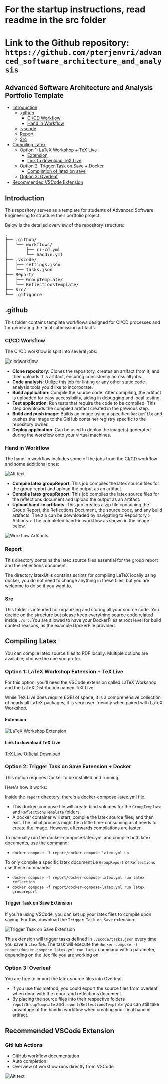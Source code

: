 # For the startup instructions, read readme in the src folder

# Link to the Github repository: ```https://github.com/pterjenvri/advanced_software_architecture_and_analysis```

## Advanced Software Architecture and Analysis Portfolio Template

- [Introduction](#introduction)
  - [.github](#github)
    - [CI/CD Workflow](#cicd-workflow)
    - [Hand in Workflow](#hand-in-workflow)
  - [.vscode](#vscode)
  - [Report](#report)
  - [Src](#src)
- [Compiling Latex](#compiling-latex)
  - [Option 1: LaTeX Workshop + TeX Live](#option-1-latex-workshop--tex-live)
    - [Extension](#extension)
    - [Link to download TeX Live](#link-to-download-tex-live)
  - [Option 2: Trigger Task on Save + Docker](#option-2-trigger-task-on-save--docker)
    - [Compilation of latex on save](#compilation-of-latex-on-save)
  - [Option 3: Overleaf](#option-3-overleaf)
- [Recommended VSCode Extension](#recommended-vscode-extension)

## Introduction
This repository serves as a template for students of Advanced Software Engineering to structure their portfolio project.

Below is the detailed overview of the repository structure:

<pre>
.
├── .github/
│   └── workflows/
│       ├── ci-cd.yml
│       └── handin.yml
├── .vscode/
│   ├── settings.json
│   └── tasks.json
├── Report/
│   ├── GroupTemplate/
│   └── ReflectionsTemplate/
├── Src/
└── .gitignore
</pre>

## .github
This folder contains template workflows designed for CI/CD processes and for generating the final submission artifacts.

### CI/CD Workflow
The CI/CD workflow is split into several jobs:

![cicdworkflow](images/cicdworkflow.png)

- **Clone repository**: Clones the repository, creates an artifact from it, and then uploads this artifact, ensuring consistency across all jobs.
- **Code analysis**: Utilize this job for linting or any other static code analysis tools you'd like to incorporate.
- **Build application**: Compile the source code. After compiling, the artifact is uploaded for easy accessibility, aiding in debugging and local testing.
- **Test application**: Run tests that require the code to be compiled. This step downloads the compiled artifact created in the previous step.
- **Build and push image**: Builds an image using a specified `DockerFile` and pushes the image to the GitHub container registry specific to the repository owner.
- **Deploy application**: Can be used to deploy the image(s) generated during the workflow onto your virtual machines.

### Hand in Workflow
The hand-in workflow includes some of the jobs from the CI/CD workflow and some additional ones:

![Alt text](images/handinworkflow.png)

- **Compile latex groupReport**: This job compiles the latex source files for the group report and upload the output as an artifact.
- **Compile latex groupReport**: This job compiles the latex source files for the reflections document and upload the output as an artifact.
- **Upload hand-in artifacts**: This job creates a zip file containing the Group Report, the Reflections Document, the source code, and any build artifacts. The zip can be downloaded by navigating to Repository > Actions > The completed hand-in workflow as shown in the image below.

![Workflow Artifacts](images/artifacts.png)

### Report
This directory contains the latex source files essential for the group report and the reflections document.

The directory latexUtils contains scripts for compiling LaTeX locally using docker, you do not need to change anything in these files, but you are welcome to do so if you want to.

### Src
This folder is intended for organizing and storing all your source code. You decide on the structure but please keep everything source code related inside `./src`.
You are allowed to have your DockerFiles at root level for build context reasons, as the example DockerFile provided.

## Compiling Latex
You can compile latex source files to PDF locally. Multiple options are available; choose the one you prefer.

### Option 1: LaTeX Workshop Extension + TeX Live
For this option, you'll need the VSCode extension called LaTeX Workshop and the LaTeX Distribution named TeX Live.

While TeX Live does require 6GB! of space, it is a comprehensive collection of nearly all LaTeX packages, it is very user-friendly when paired with LaTeX Workshop.

#### Extension

![LaTeX Workshop Extension](images/workshop.png)

#### Link to download TeX Live
[TeX Live Official Download](https://www.tug.org/texlive/)

### Option 2: Trigger Task on Save Extension + Docker
This option requires Docker to be installed and running.

Here's how it works:

Inside the `report` directory, there's a docker-compose-latex.yml file.

- This docker-compose file will create bind volumes for the `GroupTemplate` and `ReflectionsTemplate` folders.
- A docker container will start, compile the latex source files, and then exit. The initial process might be a little time-consuming as it needs to create the image. However, afterwards compilations are faster.

To manually run the docker-compose-latex.yml and compile both latex documents, use the command:

- ```docker compose -f report/docker-compose-latex.yml up```

To only compile a specific latex document i.e `GroupReport` or `Reflections` use these commands:

- ```docker compose -f report/docker-compose-latex.yml run latex reflection```
- ```docker compose -f report/docker-compose-latex.yml run latex groupreport```

#### Trigger Task on Save Extension
If you're using VSCode, you can set up your latex files to compile upon saving.
For this, download the `Trigger Task on Save` extension.

![Trigger Task on Save Extension](images/triggerTaskOnSave.png)

This extension will trigger tasks defined in `.vscode/tasks.json` every time you save a `.tex` file.
The task will execute the `docker compose -f report/docker-compose-latex.yml run latex` command with a parameter, depending on the .tex file you are working on.

### Option 3: Overleaf
You are free to import the latex source files into Overleaf.
- If you use this method, you could export the source files from overleaf when done with the report and reflections document.
- By placing the source files into their respective folders `repot/GroupTemplate` and `report/ReflectionsTemplate` you can still take advantage of the handin workflow when creating your final hand in artifact.

## Recommended VSCode Extension

### GitHub Actions

- GitHub workflow documentation
- Auto completion
- Overview of workflow runs directly from VSCode

![Alt text](images/githubactions.png)

